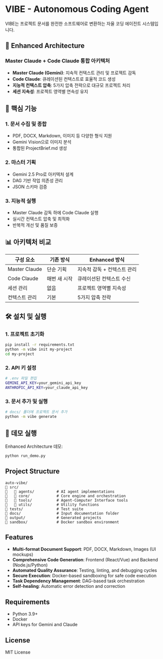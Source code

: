 # VIBE - Autonomous Coding Agent

VIBE는 프로젝트 문서를 완전한 소프트웨어로 변환하는 자율 코딩 에이전트 시스템입니다.

## 🚀 Enhanced Architecture

### Master Claude + Code Claude 통합 아키텍처
- **Master Claude (Gemini)**: 지속적 컨텍스트 관리 및 프로젝트 감독
- **Code Claude**: 큐레이션된 컨텍스트로 효율적 코드 생성
- **지능적 컨텍스트 압축**: 5가지 압축 전략으로 대규모 프로젝트 처리
- **세션 지속성**: 프로젝트 영역별 연속성 유지

## 🎯 핵심 기능

### 1. 문서 수집 및 종합
- PDF, DOCX, Markdown, 이미지 등 다양한 형식 지원
- Gemini Vision으로 이미지 분석
- 통합된 ProjectBrief.md 생성

### 2. 마스터 기획
- Gemini 2.5 Pro로 아키텍처 설계
- DAG 기반 작업 의존성 관리
- JSON 스키마 검증

### 3. 지능적 실행
- Master Claude 감독 하에 Code Claude 실행
- 실시간 컨텍스트 압축 및 최적화
- 반복적 개선 및 품질 보증

## 📊 아키텍처 비교

| 구성 요소 | 기존 방식 | Enhanced 방식 |
|----------|----------|---------------|
| Master Claude | 단순 기획 | 지속적 감독 + 컨텍스트 관리 |
| Code Claude | 매번 새 시작 | 큐레이션된 컨텍스트 수신 |
| 세션 관리 | 없음 | 프로젝트 영역별 지속성 |
| 컨텍스트 관리 | 기본 | 5가지 압축 전략 |

## 🛠️ 설치 및 실행

### 1. 프로젝트 초기화
```bash
pip install -r requirements.txt
python -m vibe init my-project
cd my-project
```

### 2. API 키 설정
```bash
# .env 파일 편집
GEMINI_API_KEY=your_gemini_api_key
ANTHROPIC_API_KEY=your_claude_api_key
```

### 3. 문서 추가 및 실행
```bash
# docs/ 폴더에 프로젝트 문서 추가
python -m vibe generate
```

## 🎪 데모 실행

Enhanced Architecture 데모:
```bash
python run_demo.py
```

## Project Structure

```
auto-vibe/
   src/
      agents/          # AI agent implementations
      core/            # Core engine and orchestration
      tools/           # Agent-Computer Interface tools
      utils/           # Utility functions
   tests/               # Test suite
   docs/                # Input documentation folder
   output/              # Generated projects
   sandbox/             # Docker sandbox environment
```

## Features

- **Multi-format Document Support**: PDF, DOCX, Markdown, Images (UI mockups)
- **Comprehensive Code Generation**: Frontend (React/Vue) and Backend (Node.js/Python)
- **Automated Quality Assurance**: Testing, linting, and debugging cycles
- **Secure Execution**: Docker-based sandboxing for safe code execution
- **Task Dependency Management**: DAG-based task orchestration
- **Self-healing**: Automatic error detection and correction

## Requirements

- Python 3.9+
- Docker
- API keys for Gemini and Claude

## License

MIT License
